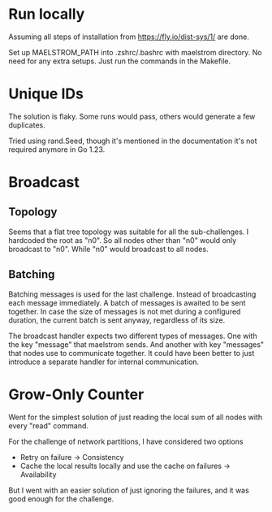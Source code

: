 # Run locally
Assuming all steps of installation from https://fly.io/dist-sys/1/ are done.

Set up MAELSTROM_PATH into .zshrc/.bashrc with maelstrom directory.
No need for any extra setups. Just run the commands in the Makefile.

# Unique IDs
The solution is flaky. Some runs would pass, others would generate a few duplicates.

Tried using rand.Seed, though it's mentioned in the documentation it's not required anymore in Go 1.23.

# Broadcast

## Topology
 Seems that a flat tree topology was suitable for all the sub-challenges.
 I hardcoded the root as "n0". So all nodes other than "n0" would only broadcast to "n0".
 While "n0" would broadcast to all nodes.

## Batching
Batching messages is used for the last challenge. Instead of broadcasting each message immediately. A batch of messages
is awaited to be sent together. In case the size of messages is not met during a configured duration, the current batch
is sent anyway, regardless of its size.

The broadcast handler expects two different types of messages. One with the key "message" that maelstrom sends. And 
another with key "messages" that nodes use to communicate together.
It could have been better to just introduce a separate handler for internal communication.

# Grow-Only Counter
Went for the simplest solution of just reading the local sum of all nodes with every "read" command.

For the challenge of network partitions, I have considered two options
* Retry on failure -> Consistency
* Cache the local results locally and use the cache on failures -> Availability

But I went with an easier solution of just ignoring the failures, and it was good enough for the challenge.